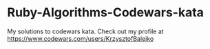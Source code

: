 # Ruby-Algorithms-Codewars-kata
My solutions to codewars kata. Check out my profile at https://www.codewars.com/users/KrzysztofBalejko
